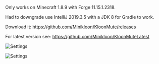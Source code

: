 Only works on Minecraft 1.8.9 with Forge 11.15.1.2318.

Had to downgrade use IntelliJ 2019.3.5 with a JDK 8 for Gradle to work.

Download it: https://github.com/Minikloon/KloonMute/releases

For latest version see: https://github.com/Minikloon/KloonMuteLatest

![Settings](https://i.imgur.com/qTdM5mP.png)

![Settings](https://i.imgur.com/cxx4GvZ.png)
